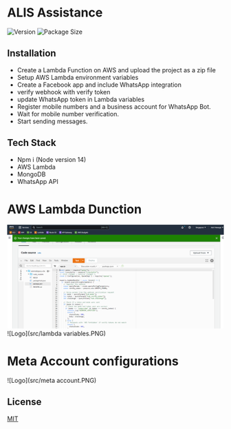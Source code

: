 # ALIS Assistance
![Version](https://img.shields.io/github/package-json/v/asirihewage/chatgpt-intl)
![Package Size](https://img.shields.io/github/languages/code-size/asirihewage/chatGPT-intl)


## Installation
- Create a Lambda Function on AWS and upload the project as a zip file
- Setup AWS Lambda environment variables
- Create a Facebook app and include WhatsApp integration
- verify webhook with verify token
- update WhatsApp token in Lambda variables
- Register mobile numbers and a business account for WhatsApp Bot.
- Wait for mobile number verification.
- Start sending messages.

## Tech Stack

- Npm i (Node version 14)
- AWS Lambda
- MongoDB
- WhatsApp API

# AWS Lambda Dunction
![Logo](src/code.PNG)
![Logo](src/lambda variables.PNG)

# Meta Account configurations
![Logo](src/meta account.PNG)

## License

[MIT](https://choosealicense.com/licenses/mit/)